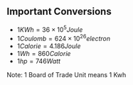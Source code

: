 ## Important Conversions

* $1 KWh = 36 \times 10^5 Joule$
* $1 Coulomb = 624 \times 10^26 electron$
* $1 Calorie = 4.186 Joule$
* $1 Wh = 860 Calorie$
* $1 hp = 746 Watt$

Note: 1 Board of Trade Unit means 1 Kwh



